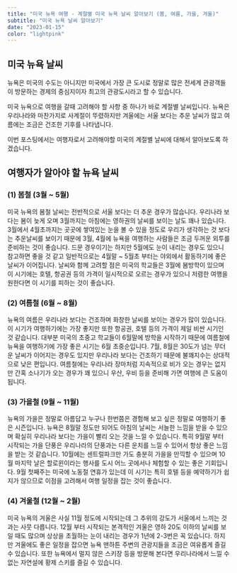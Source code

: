 ```yaml
---
title: "미국 뉴욕 여행 - 계절별 미국 뉴욕 날씨 알아보기 (봄, 여름, 가을, 겨울)"
subtitle: "미국 뉴욕 날씨 알아보기"
date: "2023-01-15"
color: "lightpink"
---
```




## 미국 뉴욕 날씨
뉴욕은 미국의 수도는 아니지만 미국에서 가장 큰 도시로 정말로 많은 전세계 관광객들이 방문하는 경제의 중심지이자 최고의 관광도시라고 할 수 있습니다.

미국 뉴욕으로 여행을 갈때 고려해야 할 사항 중 하나가 바로 계절별 날씨입니다. 뉴욕은 우리나라와 마찬가지로 사계절이 뚜렸하지만 겨울에는 서울 보다는 추운 날씨가 많고 여름에는 조금은 건조한 기후를 나타냅니다.

이번 포스팅에서는 여행자로서 고려해야할 미국의 계절별 날씨에 대해서 알아보도록 하겠습니다.





## 여행자가 알아야 할 뉴욕 날씨

### (1) 봄철 (3월 ~ 5월)
미국 뉴욕의 봄철 날씨는 전반적으로 서울 보다는 더 추운 경우가 많습니다. 우리나라 보다는 봄이 늦게 오며 3월까지는 아침에는 영하권의 날씨를 보이는 날도 꽤나 있습니다.
3월에서 4월초까지는 곳곳에 쌓여있는 눈을 볼 수 있을 정도로 우리가 생각하는 것 보다는 추운날씨를 보이기 때문에 3월, 4월에 뉴욕을 여행하는 사람들은 조금 두꺼운 외투를 준비하는 것이 좋습니다.
드문 경우이기는 하지만 5월에도 눈이 내리는 경우도 있으니 참고하면 좋을 것 같고 일반적으로는 4월말 ~ 5월초 부터는 야외에서 활동하기에 좋은 날씨가 이어집니다.
날씨와 함께 고려할 점은 미국의 학교들은 3월에 봄방학이 있으며 이 시기에는 호텔, 항공권 등의 가격이 일시적으로 오르는 경우가 있으니 저렴한 여행을 원한다면 이 시기를 피하는 것이 좋습니다.


### (2) 여름철 (6월 ~ 8월)
뉴욕의 여름은 우리나라 보다는 건조하며 화창한 날씨를 보이는 경우가 많이 있습니다. 이 시기가 여행하기에는 가장 좋지만 또한 항공권, 호텔 등의 가격이 제일 비싼 시기인 것 같습니다.
대부분 미국의 초중고 학교들이 6월말에 방학을 시작하기 때문에 여름철에 뉴욕을 여행하기에 가장 좋은 시기는 6월 초중순입니다.
7월, 8월은 30도가 넘는 무더운 날씨가 이어지는 경우도 있지만 우리나라 보다는 건조하기 때문에 불꽤지수는 상대적으로 낮은 편입니다.
여름철에는 우리나라 장마처럼 지속적으로 비가 오는 경우는 없지만 간혹 소나기가 오는 경우가 꽤 있으니 우산, 우비 등을 준비해 가면 여행에 큰 도움이 됩니다.


### (3) 가을철 (9월 ~ 11월)
뉴욕의 가을은 정말로 아름답고 누구나 한번쯤은 경험해 보고 싶은 정말로 여행하기 좋은 시즌입니다.
뉴욕은 8월말 정도만 되어도 아침의 날씨는 서늘한 느낌을 받을 수 있으며 확실히 우리나라 보다는 가을이 빨리 오는 것을 느낄 수 있습니다.
특히 9월말 부터 시작되는 가을 단풍은 우리나라의 단풍과는 다른 운치를 느낄 수 있어서 항상 좋은 느낌을 받는 것 같습니다.
10월에는 센트럴파크만 가도 충분히 가을을 만끽할 수 있으며 10월 마지막 날은 할로윈이라는 행사를 도시 어느 곳에서나 체험할 수 있는 좋은 기회입니다.
9월 첫째주는 미국에 노동절 연휴가 있는데 이 시기는 특히 호텔 등을 예약하기가 쉽지가 않으므로 이점을 고려해서 여행 일정을 잡는 것이 좋습니다.


### (4) 겨울철 (12월 ~ 2월)
미국 뉴욕의 겨울은 사실 11월 정도에 시작되는데 그 추위의 강도가 서울에서 느끼는 것과는 사뭇 다릅니다.
12월 부터 시작되는 본격적인 겨울은 영하 20도 이하의 날씨를 보일 때도 많으며 상상을 초월하는 눈이 내리는 경우가 1년에 2-3번은 꼭 있습니다.
하지만 겨울에도 좋은 일정을 잡으면 뉴욕 맨하튼 주변의 관광지들을 조금은 여유롭게 즐길 수 있습니다.
또한 뉴욕에서 멀지 않은 스키장 등을 방문해 본다면 우리나라에서 느낄 수 없는 자연설에 황제 스키를 즐길 수 있습니다.